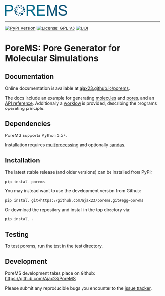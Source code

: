 <img src="https://github.com/Ajax23/PoreMS/blob/master/docsrc/pics/logo_text.svg" width="40%">

--------------------------------------

[![PyPI Version](https://img.shields.io/badge/pypi-0.1.0-orange)](https://pypi.org/project/porems/)
[![License: GPL v3](https://img.shields.io/badge/License-GPLv3-blue.svg)](https://github.com/Ajax23/PoreMS/blob/master/LICENSE)
[![DOI](https://zenodo.org/badge/DOI/10.5281/zenodo.3580613.svg)](https://doi.org/10.5281/zenodo.3580613)

# PoreMS: Pore Generator for Molecular Simulations

## Documentation

Online documentation is available at [ajax23.github.io/porems](https://ajax23.github.io/porems/).

The docs include an example for generating [molecules](https://ajax23.github.io/porems/molecule.html) and [pores](https://ajax23.github.io/porems/pore.html), and an [API reference](https://ajax23.github.io/porems/api.html). Additionally a [worklow](https://ajax23.github.io/porems/workflow.html) is provided, describing the programs operating principle.


## Dependencies

PoreMS supports Python 3.5+.

Installation requires [multiprocessing](https://docs.python.org/3/library/multiprocessing.html) and optionally [pandas](https://pandas.pydata.org/).


## Installation

The latest stable release (and older versions) can be installed from PyPI:

    pip install porems

You may instead want to use the development version from Github:

    pip install git+https://github.com/ajax23/porems.git#egg=porems

Or download the repository and install in the top directory via:

    pip install .


## Testing

To test porems, run the test in the test directory.


## Development

PoreMS development takes place on Github: https://github.com/Ajax23/PoreMS

Please submit any reproducible bugs you encounter to the [issue tracker](https://github.com/Ajax23/PoreMS/issues).
